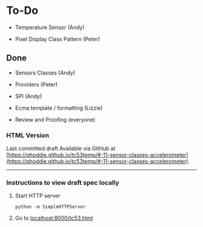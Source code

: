 # To-Do

- Temperature Sensor (Andy)

- Pixel Display Class Pattern (Peter)


## Done
- Sensors Classes (Andy)

- Providers (Peter)

- SPI (Andy)

- Ecma template / formatting (Lizzie)

- Review and Proofing (everyone)


### HTML Version

Last committed draft Available via GitHub at [https://phoddie.github.io/tc53temp/#-11-sensor-classes-accelerometer](https://phoddie.github.io/tc53temp/#-11-sensor-classes-accelerometer).

---

### Instructions to view draft spec locally

1. Start HTTP server

	```text
	python -m SimpleHTTPServer
	```
	
2. Go to [localhost:8000/tc53.html](http://localhost:8000/tc53.html)

